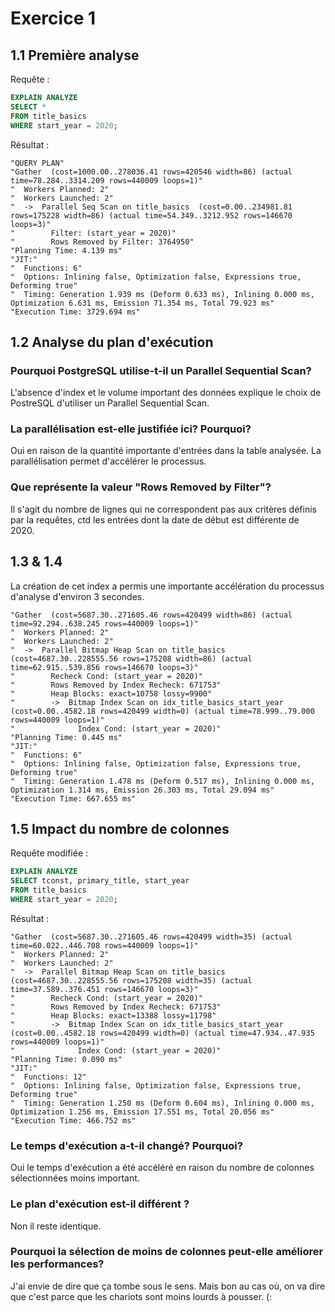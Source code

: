 # Exercice 1

## 1.1 Première analyse

Requête :

```sql
EXPLAIN ANALYZE
SELECT *
FROM title_basics
WHERE start_year = 2020;
```

Résultat :

```
"QUERY PLAN"
"Gather  (cost=1000.00..278036.41 rows=420546 width=86) (actual time=78.284..3314.209 rows=440009 loops=1)"
"  Workers Planned: 2"
"  Workers Launched: 2"
"  ->  Parallel Seq Scan on title_basics  (cost=0.00..234981.81 rows=175228 width=86) (actual time=54.349..3212.952 rows=146670 loops=3)"
"        Filter: (start_year = 2020)"
"        Rows Removed by Filter: 3764950"
"Planning Time: 4.139 ms"
"JIT:"
"  Functions: 6"
"  Options: Inlining false, Optimization false, Expressions true, Deforming true"
"  Timing: Generation 1.939 ms (Deform 0.633 ms), Inlining 0.000 ms, Optimization 6.631 ms, Emission 71.354 ms, Total 79.923 ms"
"Execution Time: 3729.694 ms"
```

## 1.2 Analyse du plan d'exécution

### Pourquoi PostgreSQL utilise-t-il un Parallel Sequential Scan?

L'absence d'index et le volume important des données explique le choix de PostreSQL d'utiliser un Parallel Sequential Scan.

### La parallélisation est-elle justifiée ici? Pourquoi?

Oui en raison de la quantité importante d'entrées dans la table analysée. La parallélisation permet d'accélérer le processus.

### Que représente la valeur "Rows Removed by Filter"?

Il s'agit du nombre de lignes qui ne correspondent pas aux critères définis par la requêtes, ctd les entrées dont la date de début est différente de 2020.

## 1.3 & 1.4 

La création de cet index a permis une importante accélération du processus d'analyse d'environ 3 secondes.

```
"Gather  (cost=5687.30..271605.46 rows=420499 width=86) (actual time=92.294..638.245 rows=440009 loops=1)"
"  Workers Planned: 2"
"  Workers Launched: 2"
"  ->  Parallel Bitmap Heap Scan on title_basics  (cost=4687.30..228555.56 rows=175208 width=86) (actual time=62.915..539.856 rows=146670 loops=3)"
"        Recheck Cond: (start_year = 2020)"
"        Rows Removed by Index Recheck: 671753"
"        Heap Blocks: exact=10758 lossy=9900"
"        ->  Bitmap Index Scan on idx_title_basics_start_year  (cost=0.00..4582.18 rows=420499 width=0) (actual time=78.999..79.000 rows=440009 loops=1)"
"              Index Cond: (start_year = 2020)"
"Planning Time: 0.445 ms"
"JIT:"
"  Functions: 6"
"  Options: Inlining false, Optimization false, Expressions true, Deforming true"
"  Timing: Generation 1.478 ms (Deform 0.517 ms), Inlining 0.000 ms, Optimization 1.314 ms, Emission 26.303 ms, Total 29.094 ms"
"Execution Time: 667.655 ms"
```

## 1.5 Impact du nombre de colonnes

Requête modifiée :

```sql
EXPLAIN ANALYZE
SELECT tconst, primary_title, start_year
FROM title_basics
WHERE start_year = 2020;
```

Résultat :

```
"Gather  (cost=5687.30..271605.46 rows=420499 width=35) (actual time=60.022..446.708 rows=440009 loops=1)"
"  Workers Planned: 2"
"  Workers Launched: 2"
"  ->  Parallel Bitmap Heap Scan on title_basics  (cost=4687.30..228555.56 rows=175208 width=35) (actual time=37.589..376.451 rows=146670 loops=3)"
"        Recheck Cond: (start_year = 2020)"
"        Rows Removed by Index Recheck: 671753"
"        Heap Blocks: exact=13388 lossy=11798"
"        ->  Bitmap Index Scan on idx_title_basics_start_year  (cost=0.00..4582.18 rows=420499 width=0) (actual time=47.934..47.935 rows=440009 loops=1)"
"              Index Cond: (start_year = 2020)"
"Planning Time: 0.090 ms"
"JIT:"
"  Functions: 12"
"  Options: Inlining false, Optimization false, Expressions true, Deforming true"
"  Timing: Generation 1.250 ms (Deform 0.604 ms), Inlining 0.000 ms, Optimization 1.256 ms, Emission 17.551 ms, Total 20.056 ms"
"Execution Time: 466.752 ms"
```

### Le temps d'exécution a-t-il changé? Pourquoi?

Oui le temps d'exécution a été accéléré en raison du nombre de colonnes sélectionnées moins important.

### Le plan d'exécution est-il différent ?

Non il reste identique.

### Pourquoi la sélection de moins de colonnes peut-elle améliorer les performances?

J'ai envie de dire que ça tombe sous le sens. Mais bon au cas où, on va dire que c'est parce que les chariots sont moins lourds à pousser. (:
